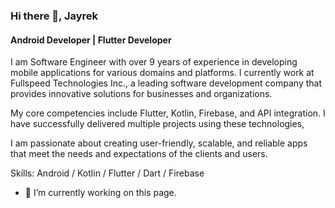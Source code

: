 ### Hi there 👋, Jayrek
#### Android Developer | Flutter Developer
I am Software Engineer with over 9 years of experience in developing mobile applications for various domains and platforms. I currently work at Fullspeed Technologies Inc., a leading software development company that provides innovative solutions for businesses and organizations.

My core competencies include Flutter, Kotlin, Firebase, and API integration. I have successfully delivered multiple projects using these technologies,

I am passionate about creating user-friendly, scalable, and reliable apps that meet the needs and expectations of the clients and users.

Skills: Android / Kotlin / Flutter / Dart / Firebase

- 🔭 I’m currently working on this page. 




